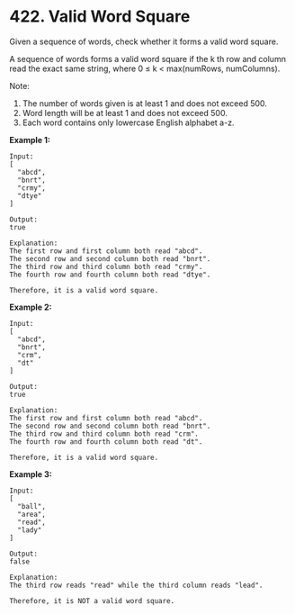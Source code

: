 # 422. Valid Word Square

Given a sequence of words, check whether it forms a valid word square.

A sequence of words forms a valid word square if the  k th row and column read the exact same string, where 0 ≤ k  < max(numRows, numColumns).

Note:

1. The number of words given is at least 1 and does not exceed 500.
2. Word length will be at least 1 and does not exceed 500.
3. Each word contains only lowercase English alphabet a-z.

**Example 1:**

    Input:
    [
      "abcd",
      "bnrt",
      "crmy",
      "dtye"
    ]
    
    Output:
    true
    
    Explanation:
    The first row and first column both read "abcd".
    The second row and second column both read "bnrt".
    The third row and third column both read "crmy".
    The fourth row and fourth column both read "dtye".
    
    Therefore, it is a valid word square.

**Example 2:**

    Input:
    [
      "abcd",
      "bnrt",
      "crm",
      "dt"
    ]
    
    Output:
    true
    
    Explanation:
    The first row and first column both read "abcd".
    The second row and second column both read "bnrt".
    The third row and third column both read "crm".
    The fourth row and fourth column both read "dt".
    
    Therefore, it is a valid word square.

**Example 3:**

    Input:
    [
      "ball",
      "area",
      "read",
      "lady"
    ]
    
    Output:
    false
    
    Explanation:
    The third row reads "read" while the third column reads "lead".
    
    Therefore, it is NOT a valid word square.
